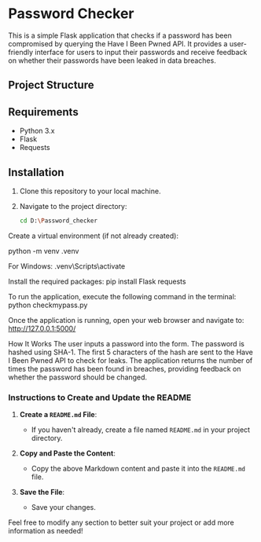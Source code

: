 # Password Checker

This is a simple Flask application that checks if a password has been compromised by querying the Have I Been Pwned API. It provides a user-friendly interface for users to input their passwords and receive feedback on whether their passwords have been leaked in data breaches.

## Project Structure


## Requirements

- Python 3.x
- Flask
- Requests

## Installation

1. Clone this repository to your local machine.
2. Navigate to the project directory:

   ```bash
   cd D:\Password_checker


Create a virtual environment (if not already created):

python -m venv .venv

For Windows:
.venv\Scripts\activate

Install the required packages:
pip install Flask requests

To run the application, execute the following command in the terminal:
python checkmypass.py


Once the application is running, open your web browser and navigate to:
http://127.0.0.1:5000/


How It Works
The user inputs a password into the form.
The password is hashed using SHA-1.
The first 5 characters of the hash are sent to the Have I Been Pwned API to check for leaks.
The application returns the number of times the password has been found in breaches, providing feedback on whether the password should be changed.



### Instructions to Create and Update the README

1. **Create a `README.md` File**:
   - If you haven't already, create a file named `README.md` in your project directory.

2. **Copy and Paste the Content**:
   - Copy the above Markdown content and paste it into the `README.md` file.

3. **Save the File**:
   - Save your changes.

Feel free to modify any section to better suit your project or add more information as needed!

